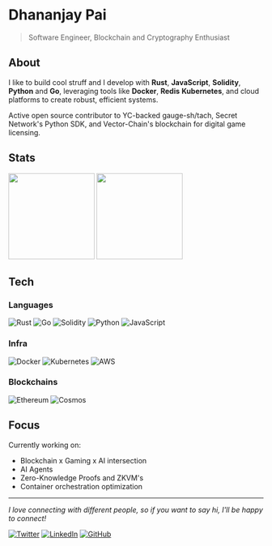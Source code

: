 # Dhananjay Pai

> Software Engineer, Blockchain and Cryptography Enthusiast

## About

I like to build cool struff and I develop with **Rust**, **JavaScript**, **Solidity**, **Python** and **Go**, leveraging tools like **Docker**, **Redis**
**Kubernetes**, and cloud platforms to create robust, efficient systems.

Active open source contributor to YC-backed gauge-sh/tach, Secret Network's Python SDK, and Vector-Chain's blockchain for digital game licensing.

## Stats

<p align="left">
  <img height="170em" src="https://github-readme-stats.vercel.app/api?username=dhananjaypai08&show_icons=true&theme=github_dark&hide_border=true&bg_color=0D1117"/>
  <img height="170em" src="https://github-readme-stats.vercel.app/api/top-langs/?username=dhananjaypai08&layout=compact&theme=github_dark&hide_border=true&bg_color=0D1117&hide=html,css,typescript"/>
</p>

## Tech
### Languages

![Rust](https://img.shields.io/badge/Rust-000000?style=flat-square&logo=rust&logoColor=white)
![Go](https://img.shields.io/badge/Go-00ADD8?style=flat-square&logo=go&logoColor=white)
![Solidity](https://img.shields.io/badge/Solidity-363636?style=flat-square&logo=solidity&logoColor=white)
![Python](https://img.shields.io/badge/Python-3776AB?style=flat-square&logo=python&logoColor=white)
![JavaScript](https://img.shields.io/badge/JavaScript-F7DF1E?style=flat-square&logo=javascript&logoColor=black)

### Infra

![Docker](https://img.shields.io/badge/Docker-2CA5E0?style=flat-square&logo=docker&logoColor=white)
![Kubernetes](https://img.shields.io/badge/Kubernetes-326CE5?style=flat-square&logo=kubernetes&logoColor=white)
![AWS](https://img.shields.io/badge/AWS-FF9900?style=flat-square&logo=amazonaws&logoColor=white)

### Blockchains
![Ethereum](https://img.shields.io/badge/Ethereum-3C3C3D?style=flat-square&logo=ethereum&logoColor=white)
![Cosmos](https://img.shields.io/badge/Cosmos-1A1F36?style=flat-square&logo=cosmos&logoColor=white)

## Focus

Currently working on:
- Blockchain x Gaming x AI intersection
- AI Agents
- Zero-Knowledge Proofs and ZKVM's
- Container orchestration optimization

---

*I love connecting with different people, so if you want to say hi, I'll be happy to connect!*

[![Twitter](https://img.shields.io/badge/Twitter-1DA1F2?style=flat-square&logo=x&logoColor=white)](https://x.com/dhananj10181396)
[![LinkedIn](https://img.shields.io/badge/LinkedIn-0077B5?style=flat-square&logo=linkedin&logoColor=white)](https://linkedin.com/in/dhananjaypai08)
[![GitHub](https://img.shields.io/badge/GitHub-100000?style=flat-square&logo=github&logoColor=white)](https://github.com/dhananjaypai08)
